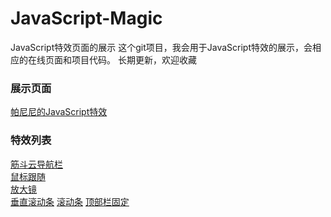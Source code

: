 # JavaScript-Magic
JavaScript特效页面的展示
这个git项目，我会用于JavaScript特效的展示，会相应的在线页面和项目代码。
长期更新，欢迎收藏

### 展示页面
 [帕尼尼的JavaScript特效](https://the-never.github.io/JavaScript-Magic/)

### 特效列表

 [筋斗云导航栏](https://the-never.github.io/JavaScript-Magic/筋斗云)    
 [鼠标跟随](https://the-never.github.io/JavaScript-Magic/鼠标跟随)    
 [放大镜](https://the-never.github.io/JavaScript-Magic/放大镜)    
 [垂直滚动条](https://the-never.github.io/JavaScript-Magic/垂直滚动条)
 [滚动条](https://the-never.github.io/JavaScript-Magic/滚动条)
 [顶部栏固定](https://the-never.github.io/JavaScript-Magic/顶部栏固定)

